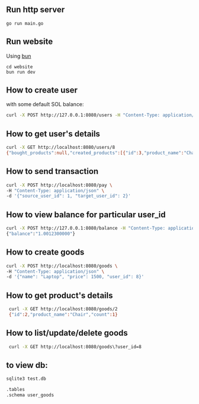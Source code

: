 ## Run http server

```
go run main.go
```

## Run website

Using [bun](https://bun.sh)

```
cd website
bun run dev
```

## How to create user

with some default SOL balance:

```bash
curl -X POST http://127.0.0.1:8080/users -H "Content-Type: application/json" -d '{"id": 2,"name":"John Updated", "email":"test@test.com"}'
```

## How to get user's details

```bash
curl -X GET http://localhost:8080/users/8
{"bought_products":null,"created_products":[{"id":3,"product_name":"Chair"},{"id":4,"product_name":"Laptop"}],"email":"test@test.com","id":8,"name":"John Updated","wallet":"GrrG9YS4C9EwtWanHQYMejF5UqBXSjQ42qAWjNRy5CyX"}
```

## How to send transaction

```bash
curl -X POST http://localhost:8080/pay \
-H "Content-Type: application/json" \
-d '{"source_user_id": 1, "target_user_id": 2}'
```

## How to view balance for particular user_id
```bash
curl -X POST http://127.0.0.1:8080/balance -H "Content-Type: application/json" -d '{"user_id": 2}'
{"balance":"1.0012300000"}
```

## How to create goods

```bash
curl -X POST http://localhost:8080/goods \
-H "Content-Type: application/json" \
-d '{"name": "Laptop", "price": 1500, "user_id": 8}'
```

## How to get product's details

```bash
 curl -X GET http://localhost:8080/goods/2
 {"id":2,"product_name":"Chair","count":1}
```

## How to list/update/delete goods

```bash
 curl -X GET http://localhost:8080/goods\?user_id=8
```

## to view db:

```bash
sqlite3 test.db

.tables
.schema user_goods
```
